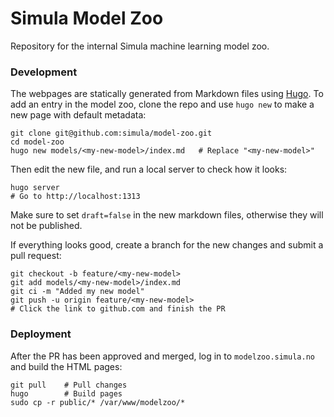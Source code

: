 # Simula Model Zoo

Repository for the internal Simula machine learning model zoo.

### Development

The webpages are statically generated from Markdown files using
[Hugo](https://gohugo.io/documentation/). To add an entry in the model zoo,
clone the repo and use `hugo new` to make a new page with default metadata:

```shell
git clone git@github.com:simula/model-zoo.git
cd model-zoo
hugo new models/<my-new-model>/index.md   # Replace "<my-new-model>"
```

Then edit the new file, and run a local server to check how it looks:

```shell
hugo server
# Go to http://localhost:1313
```
Make sure to set `draft=false` in the new markdown files, otherwise they will
not be published.

If everything looks good, create a branch for the new changes and submit a pull
request:
```shell
git checkout -b feature/<my-new-model>
git add models/<my-new-model>/index.md
git ci -m "Added my new model"
git push -u origin feature/<my-new-model>
# Click the link to github.com and finish the PR
``` 

### Deployment

After the PR has been approved and merged, log in to  `modelzoo.simula.no` and
build the HTML pages:

```shell
git pull    # Pull changes
hugo        # Build pages
sudo cp -r public/* /var/www/modelzoo/*
```
